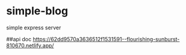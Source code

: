 # simple-blog
simple express server

##api doc
https://62dd9570a3636512f1531591--flourishing-sunburst-810670.netlify.app/
